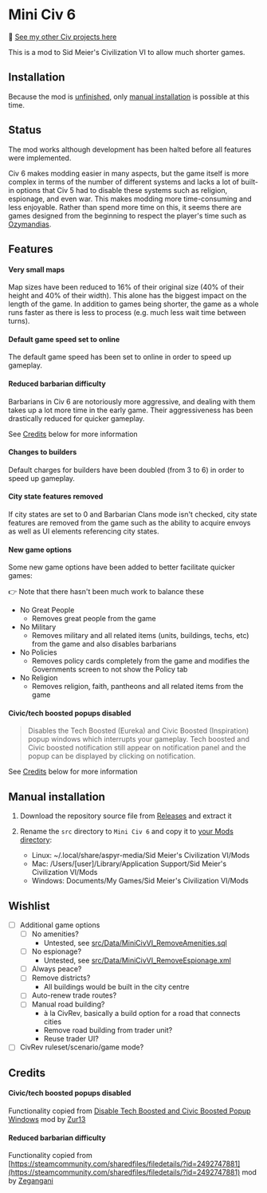 # Mini Civ 6

📌 [See my other Civ projects here](https://github.com/search?q=user%3Abmaupin+topic%3Acivilization&type=Repositories)

This is a mod to Sid Meier's Civilization VI to allow much shorter games.

## Installation

Because the mod is [unfinished](#status), only [manual installation](#manual-installation) is possible at this time.

## Status

The mod works although development has been halted before all features were implemented.

Civ 6 makes modding easier in many aspects, but the game itself is more complex in terms of the number of different systems and lacks a lot of built-in options that Civ 5 had to disable these systems such as religion, espionage, and even war. This makes modding more time-consuming and less enjoyable. Rather than spend more time on this, it seems there are games designed from the beginning to respect the player's time such as [Ozymandias](https://goblinzstudio.com/game/ozymandias/).

## Features

#### Very small maps

Map sizes have been reduced to 16% of their original size (40% of their height and 40% of their width). This alone has the biggest impact on the length of the game. In addition to games being shorter, the game as a whole runs faster as there is less to process (e.g. much less wait time between turns).

#### Default game speed set to online

The default game speed has been set to online in order to speed up gameplay.

#### Reduced barbarian difficulty

Barbarians in Civ 6 are notoriously more aggressive, and dealing with them takes up a lot more time in the early game. Their aggressiveness has been drastically reduced for quicker gameplay.

See [Credits](#credits) below for more information

#### Changes to builders

Default charges for builders have been doubled (from 3 to 6) in order to speed up gameplay.

#### City state features removed

If city states are set to 0 and Barbarian Clans mode isn't checked, city state features are removed from the game such as the ability to acquire envoys as well as UI elements referencing city states.

#### New game options

Some new game options have been added to better facilitate quicker games:

👉 Note that there hasn't been much work to balance these

- No Great People
  - Removes great people from the game
- No Military
  - Removes military and all related items (units, buildings, techs, etc) from the game and also disables barbarians
- No Policies
  - Removes policy cards completely from the game and modifies the Governments screen to not show the Policy tab
- No Religion
  - Removes religion, faith, pantheons and all related items from the game

#### Civic/tech boosted popups disabled

> Disables the Tech Boosted (Eureka) and Civic Boosted (Inspiration) popup windows which interrupts your gameplay. Tech boosted and Civic boosted notification still appear on notification panel and the popup can be displayed by clicking on notification.

See [Credits](#credits) below for more information

## Manual installation

1. Download the repository source file from [Releases](https://github.com/bmaupin/mini-civ-6/releases) and extract it
1. Rename the `src` directory to `Mini Civ 6` and copy it to [your Mods directory](https://www.pcgamingwiki.com/wiki/Sid_Meier%27s_Civilization_VI#Configuration_file.28s.29_location):

   - Linux: ~/.local/share/aspyr-media/Sid Meier's Civilization VI/Mods
   - Mac: /Users/[user]/Library/Application Support/Sid Meier's Civilization VI/Mods
   - Windows: Documents/My Games/Sid Meier's Civilization VI/Mods

## Wishlist

- [ ] Additional game options
  - [ ] No amenities?
    - Untested, see [src/Data/MiniCivVI_RemoveAmenities.sql](src/Data/MiniCivVI_RemoveAmenities.sql)
  - [ ] No espionage?
    - Untested, see [src/Data/MiniCivVI_RemoveEspionage.xml](src/Data/MiniCivVI_RemoveEspionage.xml)
  - [ ] Always peace?
  - [ ] Remove districts?
    - All buildings would be built in the city centre
  - [ ] Auto-renew trade routes?
  - [ ] Manual road building?
    - à la CivRev, basically a build option for a road that connects cities
    - Remove road building from trader unit?
    - Reuse trader UI?
- [ ] CivRev ruleset/scenario/game mode?

## Credits

#### Civic/tech boosted popups disabled

Functionality copied from [Disable Tech Boosted and Civic Boosted Popup Windows](https://steamcommunity.com/sharedfiles/filedetails/?id=1730111532) mod by [Zur13](https://steamcommunity.com/id/zur13/myworkshopfiles/)

#### Reduced barbarian difficulty

Functionality copied from [https://steamcommunity.com/sharedfiles/filedetails/?id=2492747881](https://steamcommunity.com/sharedfiles/filedetails/?id=2492747881) mod by [Zegangani](https://steamcommunity.com/id/Zegangani216/myworkshopfiles/)
